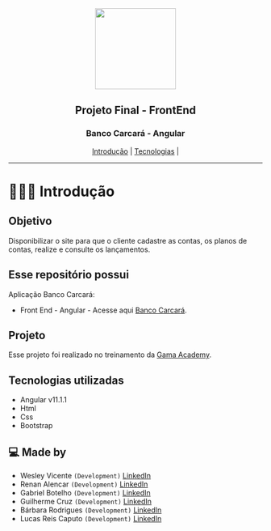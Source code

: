 <div align="center">
  <img width="160px" src=".src/assets/img/logo.png"/>
  
  <h2> Projeto Final - FrontEnd </h2>
</div>

<div align="center">
  <h3>Banco Carcará - Angular</h3>
  <a href="#-Introduction">Introdução</a> |
  <a href="#Tecnologias">Tecnologias</a> |

</div>

---

# 👨🏻‍💻 Introdução

## Objetivo
Disponibilizar o site para que o cliente cadastre as contas, os planos de contas, realize e
consulte os lançamentos.

## Esse repositório possui

Aplicação Banco Carcará:

- Front End - Angular - Acesse aqui [Banco Carcará](https://grupocarcara-4.netlify.app/home).


## Projeto

Esse projeto foi realizado no treinamento da [Gama Academy](https://www.gama.academy/).

## Tecnologias utilizadas

- Angular v11.1.1
- Html
- Css
- Bootstrap



## 💻 Made by
- Wesley Vicente `(Development)`  [LinkedIn](https://www.linkedin.com/in/wesleyvicen/)
- Renan Alencar `(Development)`  [LinkedIn](https://www.linkedin.com/in/renancostaalencar/)
- Gabriel Botelho `(Development)`  [LinkedIn](https://www.linkedin.com/in/gabriel-carreiras-botelho-867158151/)
- Guilherme Cruz `(Development)`  [LinkedIn](https://www.linkedin.com/in/guilherme-p-cruz/)
- Bárbara Rodrigues `(Development)`  [LinkedIn](https://www.linkedin.com/in/b%C3%A1rbara-rodrigues-49924697/)
- Lucas Reis Caputo `(Development)`  [LinkedIn](https://www.linkedin.com/in/lucascaputo/)
